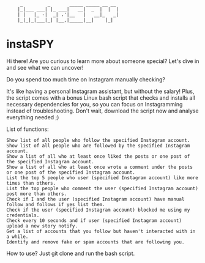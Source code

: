                                              
         _         _       _____ _____ __ __ 
        |_|___ ___| |_ ___|   __|  _  |  |  |
        | |   |_ -|  _| .'|__   |   __|_   _|
        |_|_|_|___|_| |__,|_____|__|    |_|  
                                             

# instaSPY
  Hi there! Are you curious to learn more about someone special? Let's dive in and see what we can uncover!

  Do you spend too much time on Instagram manually checking?
  
  It's like having a personal Instagram assistant, but without the salary! Plus, the script comes with a bonus Linux bash script that checks and installs all necessary dependencies for you, so you can focus on Instagramming instead of troubleshooting. Don't wait, download the script now and analyse everything needed ;) 

   List of functions:
  
    Show list of all people who follow the specified Instagram account.
    Show list of all people who are followed by the specified Instagram account.
    Show a list of all who at least once liked the posts or one post of the specified Instagram account.
    Show a list of all who at least once wrote a comment under the posts or one post of the specified Instagram account.
    List the top 5 people who user (specified Instagram account) like more times than others.
    List the top people who comment the user (specified Instagram account) post more than others.
    Check if I and the user (specified Instagram account) have manual follow and follows if yes list them.
    Check if the user (specified Instagram account) blocked me using my credentials.
    Check every 10 seconds and if user (specified Instagram account) upload a new story notify.
    Get a list of accounts that you follow but haven't interacted with in a while.
    Identify and remove fake or spam accounts that are following you.
    
How to use?
    Just git clone and run the bash script.

